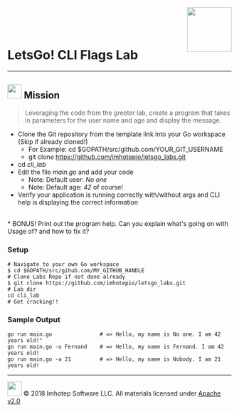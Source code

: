 <img src="../assets/gophernand.png" align="right" width="100" height="auto"/>

<br/>
<br/>
<br/>

# LetsGo! CLI Flags Lab

---
## <img src="../assets/lab.png" width="auto" height="32"/> Mission


> Leveraging the code from the greeter lab, create a program that takes in parameters
> for the user name and age and display the message.

* Clone the Git repository from the template link into your Go workspace (Skip if already cloned!)
  * For Example: cd $GOPATH/src/github.com/YOUR_GIT_USERNAME
  * git clone https://github.com/imhotepio/letsgo_labs.git
* cd *cli_lab*
* Edit the file *main.go* and add your code
  * Note: Default user: *No one*
  * Note: Default age: *42* of course!
* Verify your application is running correctly with/without args and CLI help is displaying the correct information
<br/>
* BONUS! Print out the program help. Can you explain what's going on with Usage of? and how to fix it?

### Setup

```shell
# Navigate to your own Go workspace
$ cd $GOPATH/src/gihub.com/MY_GITHUB_HANDLE
# Clone Labs Repo if not done already
$ git clone https://github.com/imhotepio/letsgo_labs.git
# Lab dir
cd cli_lab
# Get cracking!!
```

### Sample Output

```shell
go run main.go               # => Hello, my name is No one. I am 42 years old!"
go run main.go -u Fernand    # => Hello, my name is Fernand. I am 42 years old!
go run main.go -a 21         # => Hello, my name is Nobody. I am 21 years old!
```

---
<img src="../assets/imhotep_logo.png" width="32" height="auto"/> © 2018 Imhotep Software LLC.
All materials licensed under [Apache v2.0](http://www.apache.org/licenses/LICENSE-2.0)